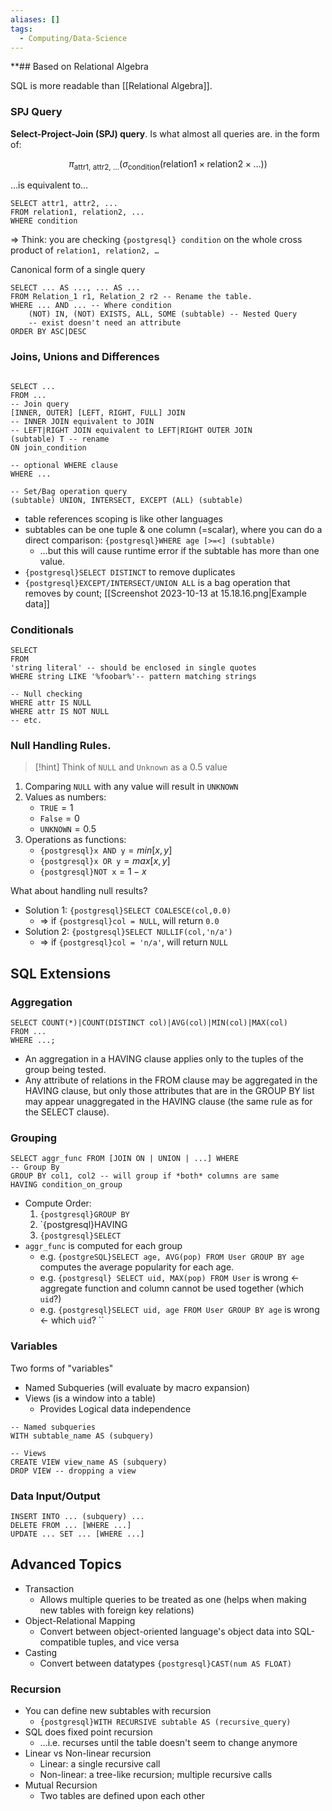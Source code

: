 ```yaml
---
aliases: []
tags:
  - Computing/Data-Science
---
```

**## Based on Relational Algebra

SQL is more readable than [[Relational Algebra]].
### SPJ Query

**Select-Project-Join (SPJ) query**. Is what almost all queries are. in the form of:

$$
\pi_{\text{attr1, attr2, ...}}(\sigma_{{\text{condition}}}(\text{relation1}\times \text{relation2} \times\dots))
$$

…is equivalent to…

```postgreSQL
SELECT attr1, attr2, ...
FROM relation1, relation2, ...
WHERE condition
```

⇒ Think: you are checking `{postgresql} condition` on the whole cross product of `relation1, relation2, …`

Canonical form of a single query

```postgreSQL
SELECT ... AS ..., ... AS ...
FROM Relation_1 r1, Relation_2 r2 -- Rename the table.
WHERE ... AND ... -- Where condition
	(NOT) IN, (NOT) EXISTS, ALL, SOME (subtable) -- Nested Query
	-- exist doesn't need an attribute
ORDER BY ASC|DESC
```

### Joins, Unions and Differences

```postgreSQL

SELECT ...
FROM ...
-- Join query
[INNER, OUTER] [LEFT, RIGHT, FULL] JOIN 
-- INNER JOIN equivalent to JOIN
-- LEFT|RIGHT JOIN equivalent to LEFT|RIGHT OUTER JOIN
(subtable) T -- rename 
ON join_condition

-- optional WHERE clause
WHERE ...

-- Set/Bag operation query
(subtable) UNION, INTERSECT, EXCEPT (ALL) (subtable)

```

- table references scoping is like other languages
- subtables can be one tuple & one column (=scalar), where you can do a direct comparison: `{postgresql}WHERE age [>=<] (subtable)`
	- …but this will cause runtime error if the subtable has more than one value.
- `{postgresql}SELECT DISTINCT` to remove duplicates
- `{postgresql}EXCEPT/INTERSECT/UNION ALL` is a bag operation that removes by count; [[Screenshot 2023-10-13 at 15.18.16.png|Example data]]
### Conditionals

```postgresql
SELECT
FROM
'string literal' -- should be enclosed in single quotes
WHERE string LIKE '%foobar%'-- pattern matching strings

-- Null checking
WHERE attr IS NULL
WHERE attr IS NOT NULL
-- etc.
```

### Null Handling Rules.

> [!hint] Think of `NULL` and `Unknown` as a 0.5 value

1. Comparing `NULL` with any value will result in `UNKNOWN`
2. Values as numbers:
	- `TRUE`$=1$
	- `False`$=0$
	- `UNKNOWN`$=0.5$
3. Operations as functions:
	- `{postgresql}x AND y`$=min[x,y]$
	- `{postgresql}x OR y`$=max[x,y]$
	- `{postgresql}NOT x`$=1-x$

What about handling null results?

- Solution 1: `{postgresql}SELECT COALESCE(col,0.0)`
	- ⇒ if `{postgresql}col = NULL`, will return `0.0`
- Solution 2: `{postgresql}SELECT NULLIF(col,'n/a')`
	- ⇒ if `{postgresql}col = 'n/a'`, will return `NULL`
## SQL Extensions

### Aggregation

```postgresql
SELECT COUNT(*)|COUNT(DISTINCT col)|AVG(col)|MIN(col)|MAX(col)
FROM ...
WHERE ...;
```
- An aggregation in a HAVING clause applies only to the tuples of the group being tested.
- Any attribute of relations in the FROM clause may be aggregated in the HAVING clause, but only those attributes that are in the GROUP BY list may appear unaggregated in the HAVING clause (the same rule as for the SELECT clause).
### Grouping

```postgresql
SELECT aggr_func FROM [JOIN ON | UNION | ...] WHERE
-- Group By
GROUP BY col1, col2 -- will group if *both* columns are same
HAVING condition_on_group
```

- Compute Order:
	1. `{postgresql}GROUP BY`
	2. `{postgresql}HAVING
	3. `{postgresql}SELECT`
- `aggr_func` is computed for each group
	- e.g. `{postgreSQL}SELECT age, AVG(pop) FROM User GROUP BY age` computes the average popularity for each age.
	- e.g. `{postgresql} SELECT uid, MAX(pop) FROM User` is wrong ← aggregate function and column cannot be used together (which `uid`?)
	- e.g. `{postgresql}SELECT uid, age FROM User GROUP BY age` is wrong ← which `uid`?
``
### Variables

Two forms of "variables"
- Named Subqueries (will evaluate by macro expansion)
- Views (is a window into a table)
	- Provides Logical data independence

```postgreSQL
-- Named subqueries
WITH subtable_name AS (subquery)

-- Views
CREATE VIEW view_name AS (subquery)
DROP VIEW -- dropping a view
```

### Data Input/Output

```postgreSQL
INSERT INTO ... (subquery) ...
DELETE FROM ... [WHERE ...]
UPDATE ... SET ... [WHERE ...]
```

## Advanced Topics

- Transaction
	- Allows multiple queries to be treated as one (helps when making new tables with foreign key relations)
- Object-Relational Mapping
	- Convert between object-oriented language's object data into SQL-compatible tuples, and vice versa
- Casting
	- Convert between datatypes `{postgresql}CAST(num AS FLOAT)`

### Recursion
- You can define new subtables with recursion
	- `{postgresql}WITH RECURSIVE subtable AS (recursive_query)`
- SQL does fixed point recursion
	- …i.e. recurses until the table doesn't seem to change anymore
- Linear vs Non-linear recursion
	- Linear: a single recursive call
	- Non-linear: a tree-like recursion; multiple recursive calls
- Mutual Recursion
	- Two tables are defined upon each other
